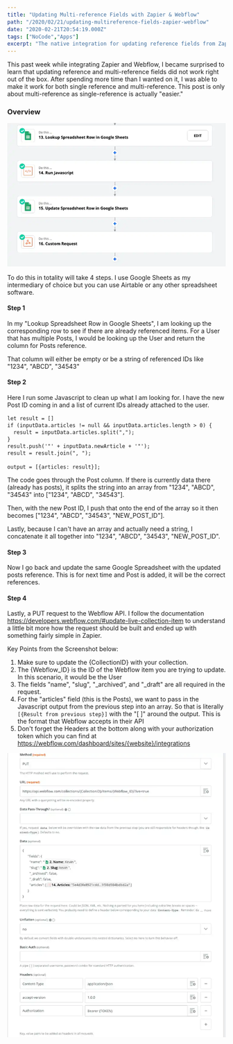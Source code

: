 ```yaml
---
title: "Updating Multi-reference Fields with Zapier & Webflow"
path: "/2020/02/21/updating-multireference-fields-zapier-webflow"
date: "2020-02-21T20:54:19.000Z"
tags: ["NoCode","Apps"]
excerpt: "The native integration for updating reference fields from Zapier to Webflow doesn't work. Here's a quick work around to do it in Zapier"
---
```


This past week while integrating Zapier and Webflow, I became surprised to learn that updating reference and multi-reference fields did not work right out of the box. After spending more time than I wanted on it, I was able to make it work for both single reference and multi-reference. This post is only about multi-reference as single-reference is actually "easier."

### Overview

![](./screen-shot-2020-02-21-at-9.22.09-am.png)

To do this in totality will take 4 steps. I use Google Sheets as my intermediary of choice but you can use Airtable or any other spreadsheet software.

#### Step 1

In my "Lookup Spreadsheet Row in Google Sheets", I am looking up the corresponding row to see if there are already referenced items. For a User that has multiple Posts, I would be looking up the User and return the column for Posts reference.

That column will either be empty or be a string of referenced IDs like "1234", "ABCD", "34543"

#### Step 2

Here I run some Javascript to clean up what I am looking for. I have the new Post ID coming in and a list of current IDs already attached to the user.

```
let result = []
if (inputData.articles != null && inputData.articles.length > 0) {
  result = inputData.articles.split(",");
}
result.push('"' + inputData.newArticle + '"');
result = result.join(", ");

output = [{articles: result}];
```

The code goes through the Post column. If there is currently data there (already has posts), it splits the string into an array from "1234", "ABCD", "34543" into  ["1234", "ABCD", "34543"].

Then, with the new Post ID, I push that onto the end of the array so it then becomes ["1234", "ABCD", "34543", "NEW_POST_ID"].

Lastly, because I can't have an array and actually need a string, I concatenate it all together into "1234", "ABCD", "34543", "NEW_POST_ID".

#### Step 3

Now I go back and update the same Google Spreadsheet with the updated posts reference. This is for next time and Post is added, it will be the correct references.

#### Step 4

Lastly, a PUT request to the Webflow API. I follow the documentation <https://developers.webflow.com/#update-live-collection-item> to understand a little bit more how the request should be built and ended up with something fairly simple in Zapier.

Key Points from the Screenshot below:

1. Make sure to update the {CollectionID} with your collection.
2. The {Webflow_ID} is the ID of the Webflow item you are trying to update. In this scenario, it would be the User
3. The fields "name", "slug", "_archived", and "_draft" are all required in the request.
4. For the "articles" field (this is the Posts), we want to pass in the Javascript output from the previous step into an array. So that is literally `[{Result from previous step}]` with the "\[ ]" around the output. This is the format that Webflow accepts in their API
5. Don't forget the Headers at the bottom along with your authorization token which you can find at https://webflow.com/dashboard/sites/{website}/integrations

![](./screen-shot-2020-02-21-at-9.32.32-am.png)

